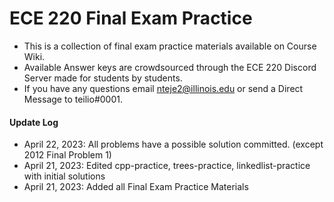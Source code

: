 # ECE 220 Final Exam Practice

- This is a collection of final exam practice materials available on Course Wiki.
- Available Answer keys are crowdsourced through the ECE 220 Discord Server made for students by students. 
- If you have any questions email nteje2@illinois.edu or send a Direct Message to teilio#0001.

#### Update Log
- April 22, 2023: All problems have a possible solution committed. (except 2012 Final Problem 1)
- April 21, 2023: Edited cpp-practice, trees-practice, linkedlist-practice with initial solutions
- April 21, 2023: Added all Final Exam Practice Materials
